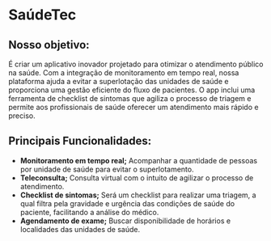 # SaúdeTec

## Nosso objetivo:

É criar um aplicativo inovador projetado para otimizar o atendimento público na saúde. Com a integração de monitoramento em tempo real, nossa plataforma ajuda a evitar a superlotação das unidades de saúde e proporciona uma gestão eficiente do fluxo de pacientes. O app inclui uma ferramenta de checklist de sintomas que agiliza o processo de triagem e permite aos profissionais de saúde oferecer um atendimento mais rápido e preciso.

## Principais Funcionalidades:

- **Monitoramento em tempo real;** Acompanhar a quantidade de pessoas por unidade de saúde para evitar o superlotamento.
- **Teleconsulta;** Consulta virtual com o intuito de agilizar o processo de atendimento.
- **Checklist de sintomas;** Será um checklist para realizar uma triagem, a qual filtra pela gravidade e urgência das condições de saúde do paciente, facilitando a análise do médico.
- **Agendamento de exame;** Buscar disponibilidade de horários e localidades das unidades de saúde.
